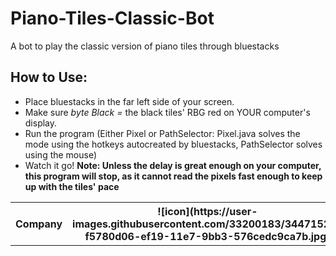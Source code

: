 # Piano-Tiles-Classic-Bot
A bot to play the classic version of piano tiles through bluestacks
## How to Use:
- Place bluestacks in the far left side of your screen. 
- Make sure <i>byte Black =</i> the black tiles' RBG red on YOUR computer's display. 
- Run the program (Either Pixel or PathSelector: Pixel.java solves the mode using the hotkeys autocreated by bluestacks, PathSelector solves using the mouse)
- Watch it go!
<b> Note: Unless the delay is great enough on your computer, this program will stop, as it cannot read the pixels fast enough to keep up with the tiles' pace<b>

<table>
  <tr>
    <th>Company</th>
    <th>![icon](https://user-images.githubusercontent.com/33200183/34471524-f5780d06-ef19-11e7-9bb3-576cedc9ca7b.jpg)
</th>
  </tr>
</table>

